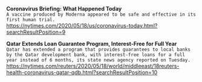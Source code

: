 **Coronavirus Briefing: What Happened Today**\
`A vaccine produced by Moderna appeared to be safe and effective in its first human trial.`\
https://nytimes.com/2020/05/18/us/coronavirus-today.html?searchResultPosition=9

**Qatar Extends Loan Guarantee Program, Interest-Free for Full Year**\
`Qatar has extended a program that provides guarantees to local banks by the Qatar development bank, with interest-free loans for a full year instead of 6 months, its state news agency reported on Tuesday.`\
https://nytimes.com/reuters/2020/05/18/world/middleeast/18reuters-health-coronavirus-qatar-qdb.html?searchResultPosition=10

